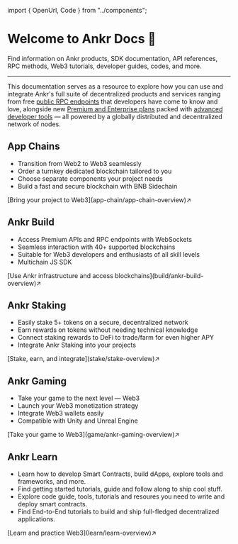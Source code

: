 import { OpenUrl, Code } from "../components";

# Welcome to Ankr Docs 👋

Find information on Ankr products, SDK documentation, API references, RPC methods, Web3 tutorials, developer guides, codes, and more.
____________________________________

This documentation serves as a resource to explore how you can use and integrate Ankr's full suite of decentralized products and services ranging from free [public RPC endpoints](https://www.ankr.com/protocol/) that developers have come to know and love, alongside new [Premium and Enterprise plans](https://www.ankr.com/protocol/account/) packed with [advanced developer tools](https://www.ankr.com/advanced-api/) — all powered by a globally distributed and decentralized network of nodes.

## App Chains
* Transition from Web2 to Web3 seamlessly
* Order a turnkey dedicated blockchain tailored to you
* Choose separate components your project needs
* Build a fast and secure blockchain with BNB Sidechain
<div className="p-4 border border-gray-200 dark:border-gray-900 rounded mt-6">
  [Bring your project to Web3](app-chain/app-chain-overview)↗
</div>

## Ankr Build
* Access Premium APIs and RPC endpoints with WebSockets
* Seamless interaction with 40+ supported blockchains
* Suitable for Web3 developers and enthusiasts of all skill levels
* Multichain JS SDK
<div className="p-4 border border-gray-200 dark:border-gray-900 rounded mt-6">
  [Use Ankr infrastructure and access blockchains](build/ankr-build-overview)↗
</div>


## Ankr Staking
* Easily stake 5+ tokens on a secure, decentralized network
* Earn rewards on tokens without needing technical knowledge
* Connect staking rewards to DeFi to trade/farm for even higher APY
* Integrate Ankr Staking into your projects
<div className="p-4 border border-gray-200 dark:border-gray-900 rounded mt-6">
  [Stake, earn, and integrate](stake/stake-overview)↗
</div>

## Ankr Gaming
* Take your game to the next level — Web3
* Launch your Web3 monetization strategy
* Integrate Web3 wallets easily
* Compatible with Unity and Unreal Engine
<div className="p-4 border border-gray-200 dark:border-gray-900 rounded mt-6">
  [Take your game to Web3](game/ankr-gaming-overview)↗
</div>

## Ankr Learn

* Learn how to develop Smart Contracts, build dApps, explore tools and frameworks, and more.
* Find getting started tutorials, guide and follow along to ship cool stuff.
* Explore code guide, tools, tutorials and resoures you need to write and deploy smart contracts.
* Find End-to-End tutorials to build and ship full-fledged decentralized applications.
<div className="p-4 border border-gray-200 dark:border-gray-900 rounded mt-6">
  [Learn and practice Web3](learn/learn-overview)↗
</div>